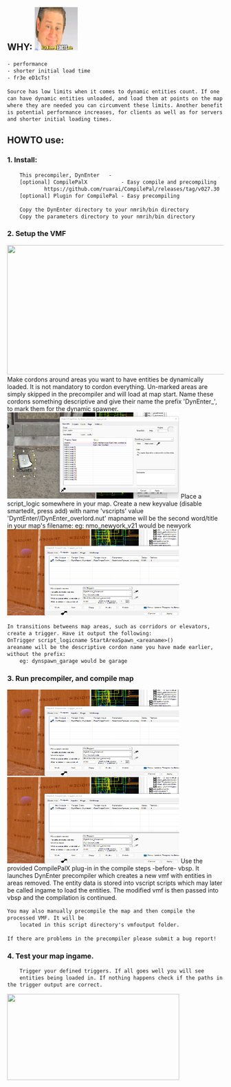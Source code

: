 

## WHY:                         <img src="images/itsfree.png" data-canonical-src="images/itsfree.png" width="100" height="100" />
    - performance
    - shorter initial load time
    - fr3e eD1cTs!

    Source has low limits when it comes to dynamic entities count. If one can have dynamic entities unloaded, and load them at points on the map where they are needed you can circumvent these limits. Another benefit is potential performance increases, for clients as well as for servers and shorter initial loading times.


## HOWTO use:

### 1.  Install:
        This precompiler, DynEnter   - 
        [optional] CompilePalX           - Easy compile and precompiling
                https://github.com/ruarai/CompilePal/releases/tag/v027.30
        [optional] Plugin for CompilePal - Easy precompiling

        Copy the DynEnter directory to your nmrih/bin directory
        Copy the parameters directory to your nmrih/bin directory

### 2.  Setup the VMF
<img src="images/cordoning.png" data-canonical-src="images/cordoning.jpg" width="600" height="300" />
    Make cordons around areas you want to have entities be dynamically loaded.
        It is not mandatory to cordon everything. Un-marked areas are simply skipped in the precompiler and will load at map start.
    Name these cordons something descriptive and give their name the prefix 'DynEnter_',   to mark them for the dynamic spawner.
<img src="images/setup_overlord.png" data-canonical-src="images/setup_overlord.png" width="400" height="200" />
    Place a script_logic somewhere in your map. Create a new keyvalue (disable smartedit, press add) with name 'vscripts' value 'DyntEnter/<mapname>/DynEnter_overlord.nut'
    mapname will be the second word/title in your map's filename:
        eg: nmo_newyork_v21 would be newyork
<img src="images/setup_trigger.png" data-canonical-src="images/setup_trigger.png" width="400" height="200"" />

    In transitions betweens map areas, such as corridors or elevators, create a trigger. Have it output the following:
    OnTrigger script_logicname StartAreaSpawn_<areaname>()
    areaname will be the descriptive cordon name you have made earlier, without the prefix:
        eg: dynspawn_garage would be garage

### 3.  Run precompiler, and compile map
<img src="images/setup_trigger.png" data-canonical-src="images/setupplug1.png" width="400" height="200" /><img src="images/setup_trigger.png" data-canonical-src="images/setupplug2.png" width="400" height="200" />
        Use the provided CompilePalX plug-in in the compile steps -before- vbsp. It 
        launches DynEnter precompiler which creates a new vmf with entities in areas removed. The entity data is stored into vscript scripts which may later be called ingame to load the entities. The modified vmf is then passed into vbsp and the compilation is continued.


    You may also manually precompile the map and then compile the processed VMF. It will be
        located in this script directory's vmfoutput folder.

    If there are problems in the precompiler please submit a bug report!

### 4.  Test your map ingame. 
        Trigger your defined triggers. If all goes well you will see 
        entities being loaded in. If nothing happens check if the paths in the trigger output are correct.

<img src="images/demo.gif" data-canonical-src="images/demo.gif" width="400" height="200" />